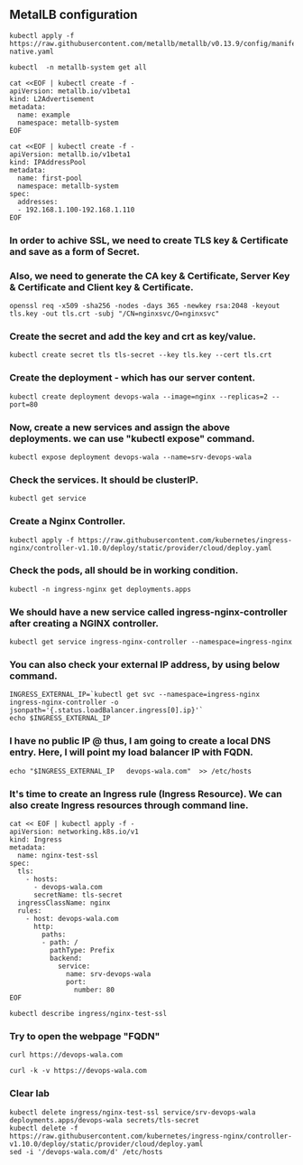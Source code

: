 ## MetalLB configuration
```
kubectl apply -f https://raw.githubusercontent.com/metallb/metallb/v0.13.9/config/manifests/metallb-native.yaml
```
```
kubectl  -n metallb-system get all
```
```
cat <<EOF | kubectl create -f -
apiVersion: metallb.io/v1beta1
kind: L2Advertisement
metadata:
  name: example
  namespace: metallb-system
EOF
```
```
cat <<EOF | kubectl create -f -
apiVersion: metallb.io/v1beta1
kind: IPAddressPool
metadata:
  name: first-pool
  namespace: metallb-system
spec:
  addresses:
  - 192.168.1.100-192.168.1.110
EOF
```

### In order to achive SSL, we need to create TLS key & Certificate and save as a form of Secret.
### Also, we need to generate the CA key & Certificate, Server Key & Certificate and Client key & Certificate.

```
openssl req -x509 -sha256 -nodes -days 365 -newkey rsa:2048 -keyout tls.key -out tls.crt -subj "/CN=nginxsvc/O=nginxsvc"
```
### Create the secret and add the key and crt as key/value.
```
kubectl create secret tls tls-secret --key tls.key --cert tls.crt
```


### Create the deployment - which has our server content.

```
kubectl create deployment devops-wala --image=nginx --replicas=2 --port=80
```

### Now, create a new services and assign the above deployments. we can use "kubectl expose" command.
```
kubectl expose deployment devops-wala --name=srv-devops-wala
```

### Check the services. It should be clusterIP.
```
kubectl get service
```

### Create a Nginx Controller.
```
kubectl apply -f https://raw.githubusercontent.com/kubernetes/ingress-nginx/controller-v1.10.0/deploy/static/provider/cloud/deploy.yaml
```

### Check the pods, all should be in working condition.
```
kubectl -n ingress-nginx get deployments.apps 
```

### We should have a new service called ingress-nginx-controller after creating a NGINX controller.

```
kubectl get service ingress-nginx-controller --namespace=ingress-nginx
```

### You can also check your external IP address, by using below command.
```
INGRESS_EXTERNAL_IP=`kubectl get svc --namespace=ingress-nginx ingress-nginx-controller -o jsonpath='{.status.loadBalancer.ingress[0].ip}'`
echo $INGRESS_EXTERNAL_IP
```

### I have no public IP @ thus, I am going to create a local DNS entry. Here, I will point my load balancer IP with FQDN.
```
echo "$INGRESS_EXTERNAL_IP   devops-wala.com"  >> /etc/hosts
```


### It's time to create an Ingress rule (Ingress Resource). We can also create Ingress resources through command line. 

```
cat << EOF | kubectl apply -f -
apiVersion: networking.k8s.io/v1
kind: Ingress
metadata:
  name: nginx-test-ssl
spec:
  tls:
    - hosts:
      - devops-wala.com
      secretName: tls-secret
  ingressClassName: nginx
  rules:
    - host: devops-wala.com
      http:
        paths:
        - path: /
          pathType: Prefix
          backend:
            service:
              name: srv-devops-wala
              port:
                number: 80
EOF
```


```
kubectl describe ingress/nginx-test-ssl

```

### Try to open the webpage "FQDN"
```
curl https://devops-wala.com 
```
```
curl -k -v https://devops-wala.com 
```


### Clear lab
```
kubectl delete ingress/nginx-test-ssl service/srv-devops-wala deployments.apps/devops-wala secrets/tls-secret
kubectl delete -f https://raw.githubusercontent.com/kubernetes/ingress-nginx/controller-v1.10.0/deploy/static/provider/cloud/deploy.yaml 
sed -i '/devops-wala.com/d' /etc/hosts
```


